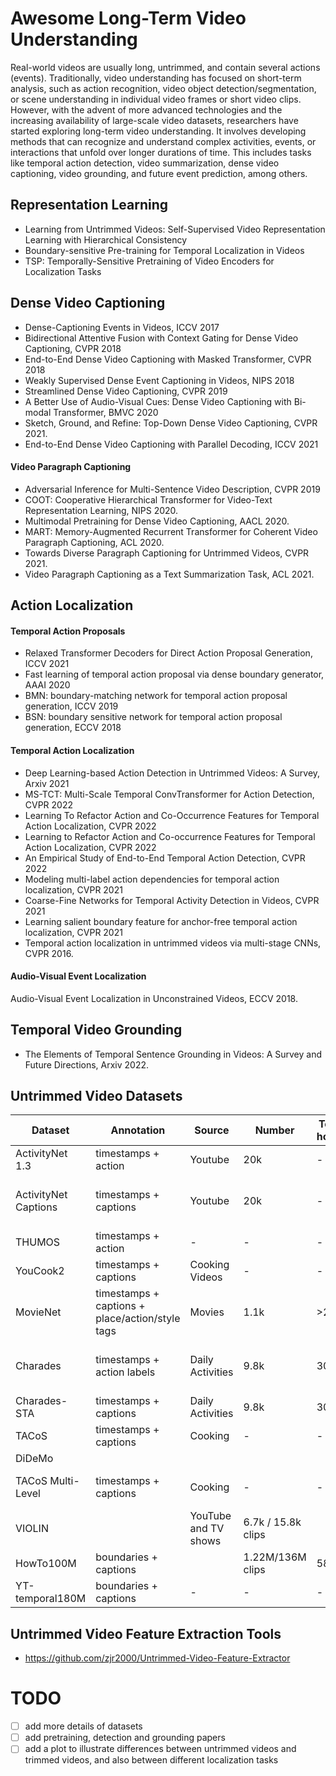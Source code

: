 # Awesome Long-Term Video Understanding
Real-world videos are usually long, untrimmed, and contain several actions (events). Traditionally, video understanding has focused on short-term analysis, such as action recognition, video object detection/segmentation, or scene understanding in individual video frames or short video clips. However, with the advent of more advanced technologies and the increasing availability of large-scale video datasets, researchers have started exploring long-term video understanding. It involves developing methods that can recognize and understand complex activities, events, or interactions that unfold over longer durations of time. This includes tasks like temporal action detection, video summarization, dense video captioning, video grounding, and future event prediction, among others.

## Representation Learning
* Learning from Untrimmed Videos: Self-Supervised Video Representation Learning with Hierarchical Consistency
* Boundary-sensitive Pre-training for Temporal Localization in Videos
* TSP: Temporally-Sensitive Pretraining of Video Encoders for Localization Tasks

## Dense Video Captioning
* Dense-Captioning Events in Videos, ICCV 2017
* Bidirectional Attentive Fusion with Context Gating for Dense Video Captioning, CVPR 2018
* End-to-End Dense Video Captioning with Masked Transformer, CVPR 2018
* Weakly Supervised Dense Event Captioning in Videos, NIPS 2018
* Streamlined Dense Video Captioning, CVPR 2019
* A Better Use of Audio-Visual Cues: Dense Video Captioning with Bi-modal Transformer, BMVC 2020 
* Sketch, Ground, and Refine: Top-Down Dense Video Captioning, CVPR 2021.
* End-to-End Dense Video Captioning with Parallel Decoding, ICCV 2021

#### Video Paragraph Captioning
* Adversarial Inference for Multi-Sentence Video Description, CVPR 2019
* COOT: Cooperative Hierarchical Transformer for Video-Text Representation Learning, NIPS 2020.
* Multimodal Pretraining for Dense Video Captioning, AACL 2020.
* MART: Memory-Augmented Recurrent Transformer for Coherent Video Paragraph Captioning, ACL 2020.
* Towards Diverse Paragraph Captioning for Untrimmed Videos, CVPR 2021.
* Video Paragraph Captioning as a Text Summarization Task, ACL 2021.


## Action Localization
#### Temporal Action Proposals
* Relaxed Transformer Decoders for Direct Action Proposal Generation, ICCV 2021
* Fast learning of temporal action proposal via dense boundary generator, AAAI 2020
* BMN: boundary-matching network for temporal action proposal generation, ICCV 2019
* BSN: boundary sensitive network for temporal action proposal generation, ECCV 2018

#### Temporal Action Localization
* Deep Learning-based Action Detection in Untrimmed Videos: A Survey, Arxiv 2021
* MS-TCT: Multi-Scale Temporal ConvTransformer for Action Detection, CVPR 2022
* Learning To Refactor Action and Co-Occurrence Features for Temporal Action Localization, CVPR 2022
* Learning to Refactor Action and Co-occurrence Features for Temporal Action Localization, CVPR 2022
* An Empirical Study of End-to-End Temporal Action Detection, CVPR 2022
* Modeling multi-label action dependencies for temporal action localization, CVPR 2021
* Coarse-Fine Networks for Temporal Activity Detection in Videos, CVPR 2021
* Learning salient boundary feature for anchor-free temporal action localization, CVPR 2021
* Temporal action localization in untrimmed videos via multi-stage CNNs, CVPR 2016.

#### Audio-Visual Event Localization
Audio-Visual Event Localization in Unconstrained Videos, ECCV 2018.

## Temporal Video Grounding
* The Elements of Temporal Sentence Grounding in Videos: A Survey and Future Directions, Arxiv 2022.

## Untrimmed Video Datasets
| Dataset  | Annotation | Source | Number | Total hours | Tasks | link | Date Released | 
| ----  | ---- | ---- | ---- | ---- | ---- | ---- | ---- |
| ActivityNet 1.3 | timestamps + action | Youtube | 20k | - | Action Localization | | |
| ActivityNet Captions | timestamps + captions | Youtube | 20k | - | Dense captioning, video grounding |
| THUMOS | timestamps + action | - | - | - | Action Localization | | |
| YouCook2 | timestamps + captions | Cooking Videos | - | - | Dense captioning | | |
| MovieNet | timestamps + captions + place/action/style tags | Movies | 1.1k | >2h | movie understanding | [MovieNet](https://movienet.site/) | 2020 |
| Charades | timestamps + action labels | Daily Activities | 9.8k | 30s | action recognition, action localization | [Charades](https://prior.allenai.org/projects/charades) | 2017 | 
| Charades-STA | timestamps + captions | Daily Activities| 9.8k | 30s | video grounding | [Charades-STA](https://github.com/jiyanggao/TALL) | 2017
| TACoS | timestamps + captions | Cooking | - | - | video grounding | [TACoS]
| DiDeMo |
| TACoS Multi-Level | timestamps + captions | Cooking | - | - | Dense captioning | [TACoS Multi-Level](https://www.mpi-inf.mpg.de/departments/computer-vision-and-machine-learning/research/vision-and-language/tacos-multi-level-corpus)
| VIOLIN |  | YouTube and TV shows| 6.7k / 15.8k clips | | Video-and-Language Inference | [VIOLIN](https://github.com/jimmy646/violin)
| HowTo100M | boundaries + captions |  | 1.22M/136M clips | 582h | pretraining | - |
| YT-temporal180M |  boundaries + captions | - | - | - |  pretraining | - | 

## Untrimmed Video Feature Extraction Tools

* https://github.com/zjr2000/Untrimmed-Video-Feature-Extractor

# TODO
- [ ] add more details of datasets
- [ ] add pretraining, detection and grounding papers
- [ ] add a plot to illustrate differences between untrimmed videos and trimmed videos, and also between different localization tasks

